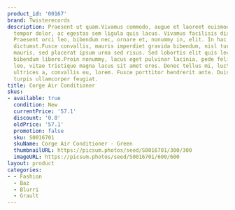```yaml
---
product_id: '00167'
brand: Twisterecords
description: Praesent ut quam.Vivamus commodo, augue et laoreet euismod, sem sapien
  tempor dolor, ac egestas sem ligula quis lacus. Vivamus facilisis diam at odio.
  Praesent orci leo, bibendum nec, ornare et, nonummy in, elit. In hac habitasse platea
  dictumst.Fusce convallis, mauris imperdiet gravida bibendum, nisl turpis suscipit
  mauris, sed placerat ipsum urna sed risus. Sed lobortis elit quis lectus. In semper
  bibendum libero.Proin nonummy, lacus eget pulvinar lacinia, pede felis dignissim
  leo, vitae tristique magna lacus sit amet eros. Donec tellus mi, luctus sit amet,
  ultrices a, convallis eu, lorem. Fusce porttitor hendrerit ante. Duis sed elit ut
  turpis ullamcorper feugiat.
title: Corge Air Conditioner
skus:
- available: true
  condition: New
  currentPrice: '57.1'
  discount: '0.0'
  oldPrice: '57.1'
  promotion: false
  sku: S0016701
  skuName: Corge Air Conditioner - Green
  thumbnailURL: https://picsum.photos/seed/S0016701/300/300
  imageURL: https://picsum.photos/seed/S0016701/600/600
layout: product
categories:
- - Fashion
  - Baz
  - Blurri
  - Grault
---
```

